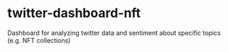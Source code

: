 # twitter-dashboard-nft
Dashboard for analyzing twitter data and sentiment about specific topics (e.g. NFT collections)
